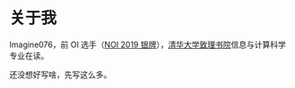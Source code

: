 # 关于我

Imagine076，前 OI 选手（[NOI 2019 银牌](https://www.noi.cn/ccf/file/do?fid=mq6t95Q7&attach=n)），[清华大学致理书院](https://www.zlc.tsinghua.edu.cn/)信息与计算科学专业在读。

还没想好写啥，先写这么多。
